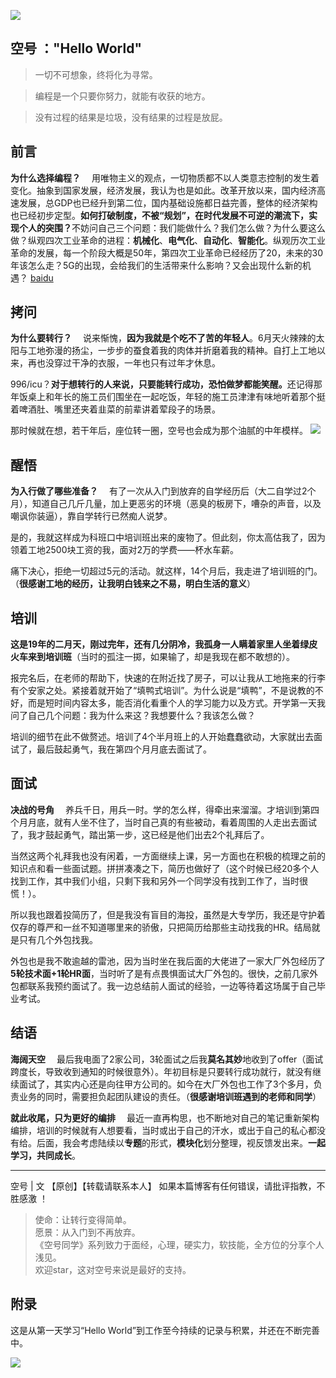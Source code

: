 ![](https://user-gold-cdn.xitu.io/2019/11/22/16e909d2058d022e?w=760&h=300&f=png&s=377604)

## 空号 ："Hello World"
>一切不可想象，终将化为寻常。

>编程是一个只要你努力，就能有收获的地方。 

>没有过程的结果是垃圾，没有结果的过程是放屁。


## 前言

<b>为什么选择编程？</b>  用唯物主义的观点，一切物质都不以人类意志控制的发生着变化。抽象到国家发展，经济发展，我认为也是如此。改革开放以来，国内经济高速发展，总GDP也已经升到第二位，国内基础设施都日益完善，整体的经济架构也已经初步定型。<b>如何打破制度，不被“规划”，在时代发展不可逆的潮流下，实现个人的突围？</b>不妨问自己三个问题：我们能做什么？我们怎么做？为什么要这么做？纵观四次工业革命的进程：<b>机械化</b>、<b>电气化</b>、<b>自动化</b>、<b>智能化</b>。纵观历次工业革命的发展，每一个阶段大概是50年，第四次工业革命已经经历了20，未来的30年该怎么走？5G的出现，会给我们的生活带来什么影响？又会出现什么新的机遇？
[baidu]("https://www.baidu.com")

## 拷问

<b>为什么要转行？</b>  说来惭愧，<b>因为我就是个吃不了苦的年轻人</b>。6月天火辣辣的太阳与工地弥漫的扬尘，一步步的蚕食着我的肉体并折磨着我的精神。自打上工地以来，再也没穿过干净的衣服，一年也只有过年才休息。

996/icu？<b>对于想转行的人来说，只要能转行成功，恐怕做梦都能笑醒。</b>还记得那年饭桌上和年长的施工员们围坐在一起吃饭，年轻的施工员津津有味地听着那个挺着啤酒肚、嘴里还夹着韭菜的前辈讲着荤段子的场景。

那时候就在想，若干年后，座位转一圈，空号也会成为那个油腻的中年模样。
![](https://user-gold-cdn.xitu.io/2019/11/19/16e82afac8f62148?w=497&h=497&f=png&s=3541)

## 醒悟

<b>为入行做了哪些准备？</b>  有了一次从入门到放弃的自学经历后（大二自学过2个月），知道自己几斤几量，加上更恶劣的环境（恶臭的板房下，嘈杂的声音，以及嘲讽你装逼），靠自学转行已然痴人说梦。

是的，我就这样成为科班口中培训班出来的废物了。但此刻，你太高估我了，因为领着工地2500块工资的我，面对2万的学费——杯水车薪。

痛下决心，拒绝一切超过5元的活动。就这样，14个月后，我走进了培训班的门。（<b>很感谢工地的经历，让我明白钱来之不易，明白生活的意义</b>）


## 培训

<b>这是19年的二月天，刚过完年，还有几分阴冷，我孤身一人瞒着家里人坐着绿皮火车来到培训班</b>（当时的孤注一掷，如果输了，却是我现在都不敢想的）。

报完名后，在老师的帮助下，快速的在附近找了房子，可以让我从工地拖来的行李有个安家之处。紧接着就开始了“填鸭式培训”。为什么说是“填鸭”，不是说教的不好，而是短时间内容太多，能否消化看重个人的学习能力以及方式。开学第一天我问了自己几个问题：我为什么来这？我想要什么？我该怎么做？

培训的细节在此不做赘述。培训了4个半月班上的人开始蠢蠢欲动，大家就出去面试了，最后鼓起勇气，我在第四个月月底去面试了。


## 面试

<b>决战的号角</b>  养兵千日，用兵一时。学的怎么样，得牵出来溜溜。才培训到第四个月月底，就有人坐不住了，当时自己真的有些被动，看着周围的人走出去面试了，我才鼓起勇气，踏出第一步，这已经是他们出去2个礼拜后了。

当然这两个礼拜我也没有闲着，一方面继续上课，另一方面也在积极的梳理之前的知识点和看一些面试题。拼拼凑凑之下，简历也做好了（这个时候已经20多个人找到工作，其中我们小组，只剩下我和另外一个同学没有找到工作了，当时很慌！）。

所以我也跟着投简历了，但是我没有盲目的海投，虽然是大专学历，我还是守护着仅存的尊严和一丝不知道哪里来的骄傲，只把简历给那些主动找我的HR。结局就是只有几个外包找我。

外包也是我不敢逾越的雷池，因为当时坐在我后面的大佬进了一家大厂外包经历了<b>5轮技术面+1轮HR面</b>，当时听了是有点畏惧面试大厂外包的。很快，之前几家外包都联系我预约面试了。我一边总结前人面试的经验，一边等待着这场属于自己毕业考试。


## 结语

<b>海阔天空</b>  最后我电面了2家公司，3轮面试之后我<b>莫名其妙</b>地收到了offer（面试跨度长，导致收到通知的时候很意外）。年初目标是只要转行成功就行，就没有继续面试了，其实内心还是向往甲方公司的。如今在大厂外包也工作了3个多月，负责业务的同时，需要担负起团队建设的责任。（<b>很感谢培训班遇到的老师和同学</b>）

<b>就此收尾，只为更好的编排</b>  最近一直再构思，也不断地对自己的笔记重新架构编排，培训的时候就有人想要看，当时或出于自己的汗水，或出于自己的私心都没有给。后面，我会考虑陆续以<b>专题</b>的形式，<b>模块化</b>划分整理，视反馈发出来。<b>一起学习，共同成长</b>。

----

空号 | 文 【原创】【转载请联系本人】 如果本篇博客有任何错误，请批评指教，不胜感激 ！

 >使命：让转行变得简单。</br>
 >愿景：从入门到不再放弃。</br>
 >《空号同学》系列致力于面经，心理，硬实力，软技能，全方位的分享个人浅见。</br>
 >欢迎star，这对空号来说是最好的支持。

## 附录

这是从第一天学习“Hello World”到工作至今持续的记录与积累，并还在不断完善中。

![](https://user-gold-cdn.xitu.io/2019/11/21/16e8d186c91cd398?w=726&h=395&f=png&s=164561)
